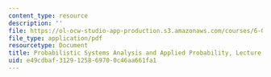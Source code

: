 ```yaml
---
content_type: resource
description: ''
file: https://ol-ocw-studio-app-production.s3.amazonaws.com/courses/6-041sc-probabilistic-systems-analysis-and-applied-probability-fall-2013/e49cdbaf3129125869700c46aa661fa1_MIT6_041SCF13_L05.pdf
file_type: application/pdf
resourcetype: Document
title: Probabilistic Systems Analysis and Applied Probability, Lecture 5
uid: e49cdbaf-3129-1258-6970-0c46aa661fa1
---
```

